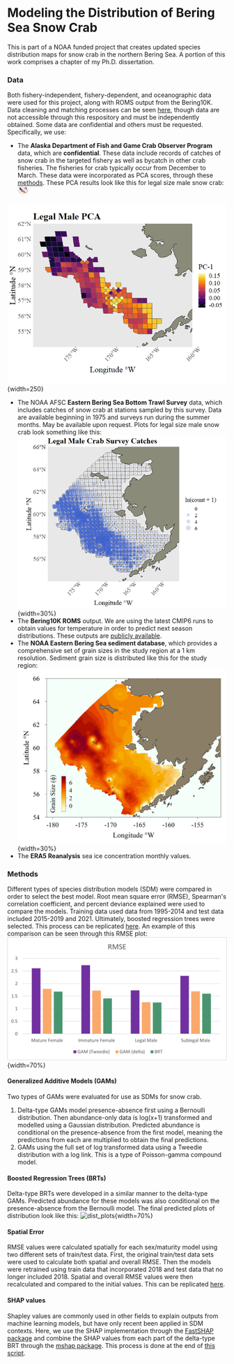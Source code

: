 # Modeling the Distribution of Bering Sea Snow Crab

This is part of a NOAA funded project that creates updated species distribution maps for snow crab in the northern Bering Sea. A portion of this work comprises a chapter of my Ph.D. dissertation.

### Data
Both fishery-independent, fishery-dependent, and oceanographic data were used for this project, along with ROMS output from the Bering10K. Data cleaning and matching processes can be seen [here](code/data_matching.R), though data are not accessible through this respository and must be independently obtained. Some data are confidential and others must be requested. Specifically, we use:
- The **Alaska Department of Fish and Game Crab Observer Program** data, which are __confidential__. These data include records of catches of snow crab in the targeted fishery as well as bycatch in other crab fisheries. The fisheries for crab typically occur from December to March. These data were incorporated as PCA scores, through these [methods](code/observer_PCA.R). These PCA results look like this for legal size male snow crab: <img src='results/PCA/legal_male_PCA.jpeg' width='25'>


![Legal Male PCA](results/PCA/legal_male_PCA.jpeg){width=250} <div>
- The NOAA AFSC **Eastern Bering Sea Bottom Trawl Survey** data, which includes catches of snow crab at stations sampled by this survey. Data are available beginning in 1975 and surveys run during the summer months. May be available upon request. Plots for legal size male snow crab look something like this: ![Legal Male Data](results/legal_male_catches.jpeg){width=30%}
- The **Bering10K ROMS** output. We are using the latest CMIP6 runs to obtain values for temperature in order to predict next season distributions. These outputs are [publicly available](https://beringnpz.github.io/roms-bering-sea/B10K-dataset-docs/).
- The **NOAA Eastern Bering Sea sediment database**, which provides a comprehensive set of grain sizes in the study region at a 1 km resolution. Sediment grain size is distributed like this for the study region: ![Grain Size](results/grain_size.jpg){width=30%}
- The **ERA5 Reanalysis** sea ice concentration monthly values.

### Methods
Different types of species distribution models (SDM) were compared in order to select the best model. Root mean square error (RMSE), Spearman's correlation coefficient, and percent deviance explained were used to compare the models. Training data used data from 1995-2014 and test data included 2015-2019 and 2021. Ultimately, boosted regression trees were selected. This process can be replicated [here](code/model_evaluation.R). An example of this comparison can be seen through this RMSE plot:
![RMSE](results/RMSE_plot.png){width=70%}

#### Generalized Additive Models (GAMs)
Two types of GAMs were evaluated for use as SDMs for snow crab.
1. Delta-type GAMs model presence-absence first using a Bernoulli distribution. Then abundance-only data is log(x+1) transformed and modelled using a Gaussian distribution. Predicted abundance is conditional on the presence-absence from the first model, meaning the predictions from each are multiplied to obtain the final predictions.
2. GAMs using the full set of log transformed data using a Tweedie distribution with a log link. This is a type of Poisson-gamma compound model.

#### Boosted Regression Trees (BRTs)
Delta-type BRTs were developed in a similar manner to the delta-type GAMs. Predicted abundance for these models was also conditional on the presence-absence from the Bernoulli model. The final predicted plots of distribution look like this:
![dist_plots](manuscripts/Figures/Figure2.png){width=70%}

#### Spatial Error
RMSE values were calculated spatially for each sex/maturity model using two different sets of train/test data. First, the original train/test data sets were used to calculate both spatial and overall RMSE. Then the models were retrained using train data that incorporated 2018 and test data that no longer included 2018. Spatial and overall RMSE values were then recalculated and compared to the initial values. This can be replicated [here](code/model_spatial_error.R).

#### SHAP values
Shapley values are commonly used in other fields to explain outputs from machine learning models, but have only recent been applied in SDM contexts. Here, we use the SHAP implementation through the [FastSHAP package](https://cran.r-project.org/web/packages/fastshap/index.html) and combine the SHAP values from each part of the delta-type BRT through the [mshap package](https://cran.r-project.org/web/packages/mshap/index.html). This process is done at the end of [this script](code/model_evaluation.R).
